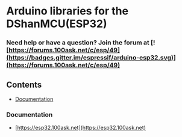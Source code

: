 # Arduino libraries for the DShanMCU(ESP32)

### Need help or have a question? Join the forum at [![https://forums.100ask.net/c/esp/49](https://badges.gitter.im/espressif/arduino-esp32.svg)](https://forums.100ask.net/c/esp/49)

## Contents

  - [Documentation](#documentation)

### Documentation

  - [https://esp32.100ask.net](https://esp32.100ask.net)


